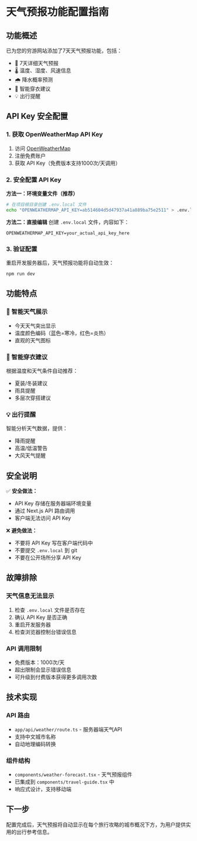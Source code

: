 # 天气预报功能配置指南

## 功能概述
已为您的穷游网站添加了7天天气预报功能，包括：
- 📅 7天详细天气预报
- 🌡️ 温度、湿度、风速信息
- 🌧️ 降水概率预测
- 👔 智能穿衣建议
- 💡 出行提醒

## API Key 安全配置

### 1. 获取 OpenWeatherMap API Key
1. 访问 [OpenWeatherMap](https://openweathermap.org/api)
2. 注册免费账户
3. 获取 API Key（免费版本支持1000次/天调用）

### 2. 安全配置 API Key

**方法一：环境变量文件（推荐）**
```bash
# 在项目根目录创建 .env.local 文件
echo "OPENWEATHERMAP_API_KEY=ab514604d5d47937a41a889ba75e2511" > .env.local
```

**方法二：直接编辑**
创建 `.env.local` 文件，内容如下：
```
OPENWEATHERMAP_API_KEY=your_actual_api_key_here
```

### 3. 验证配置
重启开发服务器后，天气预报功能将自动生效：
```bash
npm run dev
```

## 功能特点

### 🎯 智能天气展示
- 今天天气突出显示
- 温度颜色编码（蓝色=寒冷，红色=炎热）
- 直观的天气图标

### 👔 智能穿衣建议
根据温度和天气条件自动推荐：
- 夏装/冬装建议
- 雨具提醒
- 多层次穿搭建议

### 💡 出行提醒
智能分析天气数据，提供：
- 降雨提醒
- 高温/低温警告
- 大风天气提醒

## 安全说明

✅ **安全做法：**
- API Key 存储在服务器端环境变量
- 通过 Next.js API 路由调用
- 客户端无法访问 API Key

❌ **避免做法：**
- 不要将 API Key 写在客户端代码中
- 不要提交 `.env.local` 到 git
- 不要在公开场所分享 API Key

## 故障排除

### 天气信息无法显示
1. 检查 `.env.local` 文件是否存在
2. 确认 API Key 是否正确
3. 重启开发服务器
4. 检查浏览器控制台错误信息

### API 调用限制
- 免费版本：1000次/天
- 超出限制会显示错误信息
- 可升级到付费版本获得更多调用次数

## 技术实现

### API 路由
- `app/api/weather/route.ts` - 服务器端天气API
- 支持中文城市名称
- 自动地理编码转换

### 组件结构
- `components/weather-forecast.tsx` - 天气预报组件
- 已集成到 `components/travel-guide.tsx` 中
- 响应式设计，支持移动端

## 下一步
配置完成后，天气预报将自动显示在每个旅行攻略的城市概况下方，为用户提供实用的出行参考信息。 